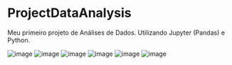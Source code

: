 # ProjectDataAnalysis

Meu primeiro projeto de Análises de Dados.
Utilizando Jupyter (Pandas) e Python.

![image](https://github.com/blbritoQA/ProjectDataAnalysis/assets/139515529/b9c12199-1a75-4c13-8f7b-b5239326d50e)
![image](https://github.com/blbritoQA/ProjectDataAnalysis/assets/139515529/69295d12-ca5f-4536-9ad2-f5b282932032)
![image](https://github.com/blbritoQA/ProjectDataAnalysis/assets/139515529/255b5d86-e54b-4b9e-9dd8-e846a39d707c)
![image](https://github.com/blbritoQA/ProjectDataAnalysis/assets/139515529/c677e13c-6dee-4f4f-8f80-45439b5bdc9e)
![image](https://github.com/blbritoQA/ProjectDataAnalysis/assets/139515529/50de2514-e08b-4572-a198-fa8c8ca9e295)
![image](https://github.com/blbritoQA/ProjectDataAnalysis/assets/139515529/e0410e1b-8401-4dca-b5fd-6f25412d2227)
